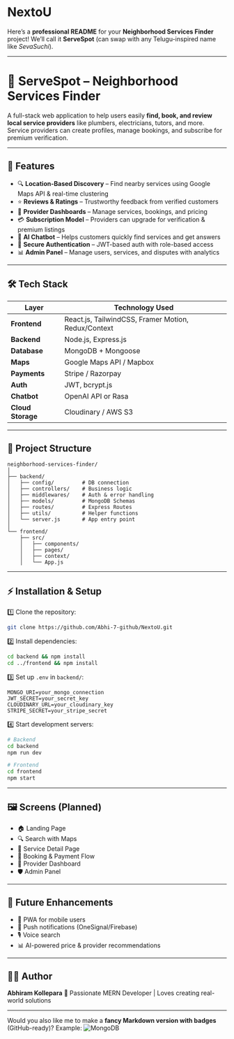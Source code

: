 # NextoU

Here’s a **professional README** for your **Neighborhood Services Finder** project!
We’ll call it **ServeSpot** (can swap with any Telugu-inspired name like *SevaSuchi*).

---

# 📍 ServeSpot – Neighborhood Services Finder

A full-stack web application to help users easily **find, book, and review local service providers** like plumbers, electricians, tutors, and more.
Service providers can create profiles, manage bookings, and subscribe for premium verification.

---

## 🚀 Features

* 🔍 **Location-Based Discovery** – Find nearby services using Google Maps API & real-time clustering
* ⭐ **Reviews & Ratings** – Trustworthy feedback from verified customers
* 🧾 **Provider Dashboards** – Manage services, bookings, and pricing
* 💳 **Subscription Model** – Providers can upgrade for verification & premium listings
* 🤖 **AI Chatbot** – Helps customers quickly find services and get answers
* 🔐 **Secure Authentication** – JWT-based auth with role-based access
* 📊 **Admin Panel** – Manage users, services, and disputes with analytics

---

## 🛠️ Tech Stack

| Layer             | Technology Used                                     |
| ----------------- | --------------------------------------------------- |
| **Frontend**      | React.js, TailwindCSS, Framer Motion, Redux/Context |
| **Backend**       | Node.js, Express.js                                 |
| **Database**      | MongoDB + Mongoose                                  |
| **Maps**          | Google Maps API / Mapbox                            |
| **Payments**      | Stripe / Razorpay                                   |
| **Auth**          | JWT, bcrypt.js                                      |
| **Chatbot**       | OpenAI API or Rasa                                  |
| **Cloud Storage** | Cloudinary / AWS S3                                 |

---

## 📂 Project Structure

```
neighborhood-services-finder/
│
├── backend/
│   ├── config/         # DB connection
│   ├── controllers/    # Business logic
│   ├── middlewares/    # Auth & error handling
│   ├── models/         # MongoDB Schemas
│   ├── routes/         # Express Routes
│   ├── utils/          # Helper functions
│   └── server.js       # App entry point
│
└── frontend/
    ├── src/
    │   ├── components/
    │   ├── pages/
    │   ├── context/
    │   └── App.js
```

---

## ⚡ Installation & Setup

1️⃣ Clone the repository:

```bash
git clone https://github.com/Abhi-7-github/NextoU.git
```

2️⃣ Install dependencies:

```bash
cd backend && npm install
cd ../frontend && npm install
```

3️⃣ Set up `.env` in `backend/`:

```
MONGO_URI=your_mongo_connection
JWT_SECRET=your_secret_key
CLOUDINARY_URL=your_cloudinary_key
STRIPE_SECRET=your_stripe_secret
```

4️⃣ Start development servers:

```bash
# Backend
cd backend
npm run dev

# Frontend
cd frontend
npm start
```

---

## 🖼️ Screens (Planned)

* 🏠 Landing Page
* 🔍 Search with Maps
* 🧾 Service Detail Page
* 📆 Booking & Payment Flow
* 👤 Provider Dashboard
* 🛡️ Admin Panel

---

## 🔮 Future Enhancements

* 📱 PWA for mobile users
* 🔔 Push notifications (OneSignal/Firebase)
* 🎙️ Voice search
* 📊 AI-powered price & provider recommendations

---

## 👨‍💻 Author

**Abhiram Kollepara**
🚀 Passionate MERN Developer | Loves creating real-world solutions

---

Would you also like me to make a **fancy Markdown version with badges** (GitHub-ready)?
Example: ![MongoDB](https://img.shields.io/badge/MongoDB-%234ea94b.svg?style=for-the-badge\&logo=mongodb\&logoColor=white)
